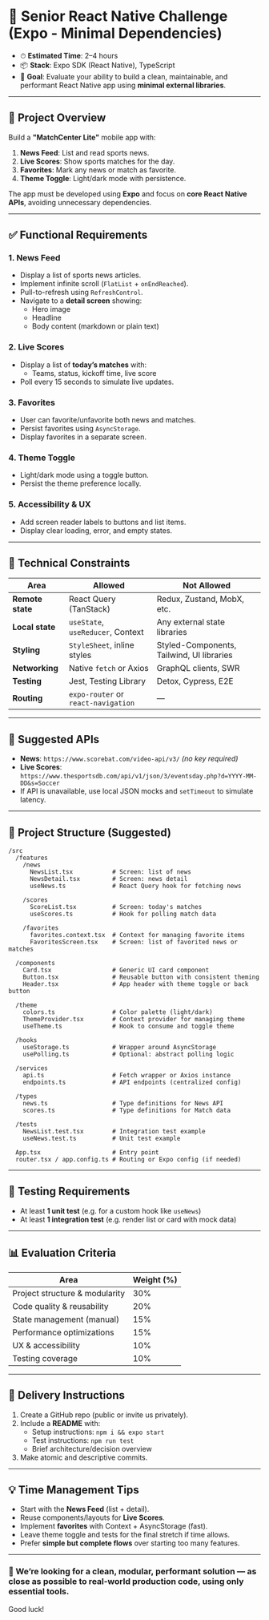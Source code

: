 # 🧪 Senior React Native Challenge (Expo - Minimal Dependencies)

* ⏱ **Estimated Time**: 2–4 hours
* 📦 **Stack**: Expo SDK (React Native), TypeScript
* 🎯 **Goal**: Evaluate your ability to build a clean, maintainable, and performant React Native app using **minimal external libraries**.

---

## 🧩 Project Overview

Build a **"MatchCenter Lite"** mobile app with:

1. **News Feed**: List and read sports news.
2. **Live Scores**: Show sports matches for the day.
3. **Favorites**: Mark any news or match as favorite.
4. **Theme Toggle**: Light/dark mode with persistence.

The app must be developed using **Expo** and focus on **core React Native APIs**, avoiding unnecessary dependencies.

---

## ✅ Functional Requirements

### 1. News Feed
- Display a list of sports news articles.
- Implement infinite scroll (`FlatList` + `onEndReached`).
- Pull-to-refresh using `RefreshControl`.
- Navigate to a **detail screen** showing:
  - Hero image
  - Headline
  - Body content (markdown or plain text)

### 2. Live Scores
- Display a list of **today’s matches** with:
  - Teams, status, kickoff time, live score
- Poll every 15 seconds to simulate live updates.

### 3. Favorites
- User can favorite/unfavorite both news and matches.
- Persist favorites using `AsyncStorage`.
- Display favorites in a separate screen.

### 4. Theme Toggle
- Light/dark mode using a toggle button.
- Persist the theme preference locally.

### 5. Accessibility & UX
- Add screen reader labels to buttons and list items.
- Display clear loading, error, and empty states.

---

## 🔧 Technical Constraints

| Area             | Allowed                        | Not Allowed                                  |
|------------------|--------------------------------|----------------------------------------------|
| **Remote state** | React Query (TanStack)         | Redux, Zustand, MobX, etc.                   |
| **Local state**  | `useState`, `useReducer`, Context | Any external state libraries                |
| **Styling**      | `StyleSheet`, inline styles    | Styled-Components, Tailwind, UI libraries    |
| **Networking**   | Native `fetch` or Axios        | GraphQL clients, SWR                         |
| **Testing**      | Jest, Testing Library          | Detox, Cypress, E2E                          |
| **Routing**      | `expo-router` or `react-navigation` | —                                        |

---

## 🔗 Suggested APIs

- **News**: `https://www.scorebat.com/video-api/v3/` *(no key required)*
- **Live Scores**: `https://www.thesportsdb.com/api/v1/json/3/eventsday.php?d=YYYY-MM-DD&s=Soccer`
- If API is unavailable, use local JSON mocks and `setTimeout` to simulate latency.

---

## 🧱 Project Structure (Suggested)

```
/src
  /features
    /news
      NewsList.tsx           # Screen: list of news
      NewsDetail.tsx         # Screen: news detail
      useNews.ts             # React Query hook for fetching news

    /scores
      ScoreList.tsx          # Screen: today's matches
      useScores.ts           # Hook for polling match data

    /favorites
      favorites.context.tsx  # Context for managing favorite items
      FavoritesScreen.tsx    # Screen: list of favorited news or matches

  /components
    Card.tsx                 # Generic UI card component
    Button.tsx               # Reusable button with consistent theming
    Header.tsx               # App header with theme toggle or back button

  /theme
    colors.ts                # Color palette (light/dark)
    ThemeProvider.tsx        # Context provider for managing theme
    useTheme.ts              # Hook to consume and toggle theme

  /hooks
    useStorage.ts            # Wrapper around AsyncStorage
    usePolling.ts            # Optional: abstract polling logic

  /services
    api.ts                   # Fetch wrapper or Axios instance
    endpoints.ts             # API endpoints (centralized config)

  /types
    news.ts                  # Type definitions for News API
    scores.ts                # Type definitions for Match data

  /tests
    NewsList.test.tsx        # Integration test example
    useNews.test.ts          # Unit test example

  App.tsx                    # Entry point
  router.tsx / app.config.ts # Routing or Expo config (if needed)
```

---

## 🧪 Testing Requirements

- At least **1 unit test** (e.g. for a custom hook like `useNews`)
- At least **1 integration test** (e.g. render list or card with mock data)

---

## 📊 Evaluation Criteria

| Area                          | Weight (%) |
|-------------------------------|------------|
| Project structure & modularity | 30%        |
| Code quality & reusability     | 20%        |
| State management (manual)      | 15%        |
| Performance optimizations      | 15%        |
| UX & accessibility             | 10%        |
| Testing coverage               | 10%        |

---

## 🚚 Delivery Instructions

1. Create a GitHub repo (public or invite us privately).
2. Include a **README** with:
   - Setup instructions: `npm i && expo start`
   - Test instructions: `npm run test`
   - Brief architecture/decision overview
3. Make atomic and descriptive commits.

---

## 💡 Time Management Tips

- Start with the **News Feed** (list + detail).
- Reuse components/layouts for **Live Scores**.
- Implement **favorites** with Context + AsyncStorage (fast).
- Leave theme toggle and tests for the final stretch if time allows.
- Prefer **simple but complete flows** over starting too many features.

---

### 🎯 We’re looking for a clean, modular, performant solution — as close as possible to real-world production code, using only essential tools.

Good luck!
